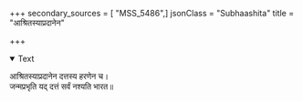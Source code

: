 +++
secondary_sources = [ "MSS_5486",]
jsonClass = "Subhaashita"
title = "आश्रितस्याप्रदानेन"

+++

<details open><summary>Text</summary>

आश्रितस्याप्रदानेन दत्तस्य हरणेन च।  
जन्मप्रभृति यद् दत्तं सर्वं नश्यति भारत॥
</details>
